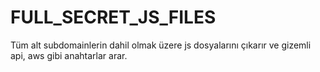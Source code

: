 # FULL_SECRET_JS_FILES
Tüm alt subdomainlerin dahil olmak üzere js dosyalarını çıkarır ve gizemli api, aws gibi anahtarlar arar.
